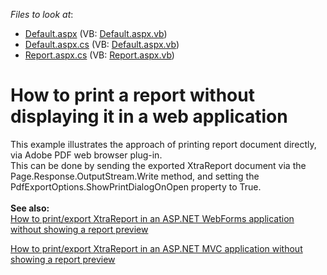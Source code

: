 <!-- default file list -->
*Files to look at*:

* [Default.aspx](./CS/WebSite/Default.aspx) (VB: [Default.aspx.vb](./VB/WebSite/Default.aspx.vb))
* [Default.aspx.cs](./CS/WebSite/Default.aspx.cs) (VB: [Default.aspx.vb](./VB/WebSite/Default.aspx.vb))
* [Report.aspx.cs](./CS/WebSite/Report.aspx.cs) (VB: [Report.aspx.vb](./VB/WebSite/Report.aspx.vb))
<!-- default file list end -->
# How to print a report without displaying it in a web application


<p>This example illustrates the approach of printing report document directly, via Adobe PDF web browser plug-in.<br> This can be done by sending the exported XtraReport document via the Page.Response.OutputStream.Write method, and setting the PdfExportOptions.ShowPrintDialogOnOpen property to True.<br><br><strong>See also:</strong><br><a href="https://www.devexpress.com/Support/Center/p/T227361">How to print/export XtraReport in an ASP.NET WebForms application without showing a report preview</a></p>
<p><a href="https://www.devexpress.com/Support/Center/p/T569785">How to print/export XtraReport in an ASP.NET MVC application without showing a report preview</a></p>

<br/>


